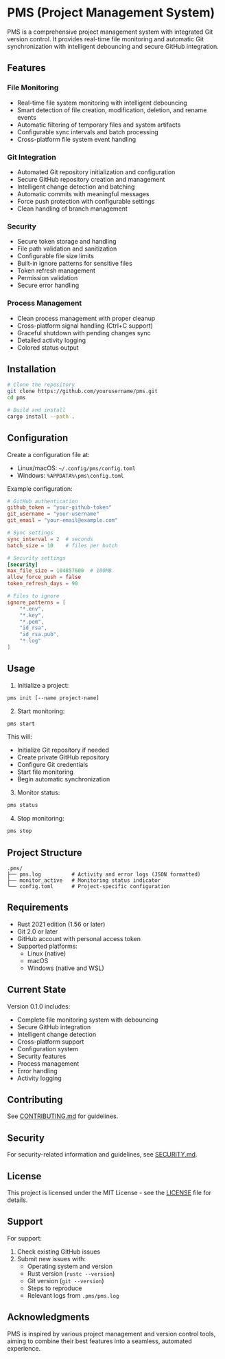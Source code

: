 # PMS (Project Management System)

PMS is a comprehensive project management system with integrated Git version control. It provides real-time file monitoring and automatic Git synchronization with intelligent debouncing and secure GitHub integration.

## Features

### File Monitoring
- Real-time file system monitoring with intelligent debouncing
- Smart detection of file creation, modification, deletion, and rename events
- Automatic filtering of temporary files and system artifacts
- Configurable sync intervals and batch processing
- Cross-platform file system event handling

### Git Integration
- Automated Git repository initialization and configuration
- Secure GitHub repository creation and management
- Intelligent change detection and batching
- Automatic commits with meaningful messages
- Force push protection with configurable settings
- Clean handling of branch management

### Security
- Secure token storage and handling
- File path validation and sanitization
- Configurable file size limits
- Built-in ignore patterns for sensitive files
- Token refresh management
- Permission validation
- Secure error handling

### Process Management
- Clean process management with proper cleanup
- Cross-platform signal handling (Ctrl+C support)
- Graceful shutdown with pending changes sync
- Detailed activity logging
- Colored status output

## Installation

```bash
# Clone the repository
git clone https://github.com/yourusername/pms.git
cd pms

# Build and install
cargo install --path .
```

## Configuration

Create a configuration file at:
- Linux/macOS: `~/.config/pms/config.toml`
- Windows: `%APPDATA%\pms\config.toml`

Example configuration:
```toml
# GitHub authentication
github_token = "your-github-token"
git_username = "your-username"
git_email = "your-email@example.com"

# Sync settings
sync_interval = 2  # seconds
batch_size = 10    # files per batch

# Security settings
[security]
max_file_size = 104857600  # 100MB
allow_force_push = false
token_refresh_days = 90

# Files to ignore
ignore_patterns = [
    "*.env",
    "*.key",
    "*.pem",
    "id_rsa",
    "id_rsa.pub",
    "*.log"
]
```

## Usage

1. Initialize a project:
```bash
pms init [--name project-name]
```

2. Start monitoring:
```bash
pms start
```
This will:
- Initialize Git repository if needed
- Create private GitHub repository
- Configure Git credentials
- Start file monitoring
- Begin automatic synchronization

3. Monitor status:
```bash
pms status
```

4. Stop monitoring:
```bash
pms stop
```

## Project Structure

```
.pms/
├── pms.log          # Activity and error logs (JSON formatted)
├── monitor_active   # Monitoring status indicator
└── config.toml      # Project-specific configuration
```

## Requirements

- Rust 2021 edition (1.56 or later)
- Git 2.0 or later
- GitHub account with personal access token
- Supported platforms:
  - Linux (native)
  - macOS
  - Windows (native and WSL)

## Current State

Version 0.1.0 includes:
- Complete file monitoring system with debouncing
- Secure GitHub integration
- Intelligent change detection
- Cross-platform support
- Configuration system
- Security features
- Process management
- Error handling
- Activity logging

## Contributing

See [CONTRIBUTING.md](CONTRIBUTING.md) for guidelines.

## Security

For security-related information and guidelines, see [SECURITY.md](SECURITY.md).

## License

This project is licensed under the MIT License - see the [LICENSE](LICENSE) file for details.

## Support

For support:
1. Check existing GitHub issues
2. Submit new issues with:
   - Operating system and version
   - Rust version (`rustc --version`)
   - Git version (`git --version`)
   - Steps to reproduce
   - Relevant logs from `.pms/pms.log`

## Acknowledgments

PMS is inspired by various project management and version control tools, aiming to combine their best features into a seamless, automated experience.
